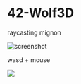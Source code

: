 # 42-Wolf3D

raycasting mignon

![screenshot](wolf.png?raw=true)

wasd + mouse

![](https://github.com/jonathaninacio/42-Wolf3D/raw/master/wolfy.gif)
